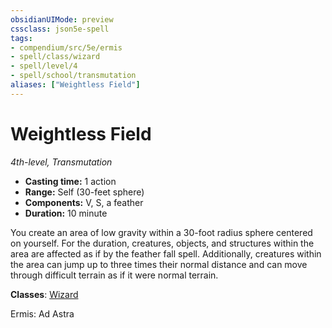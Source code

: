 ```yaml
---
obsidianUIMode: preview
cssclass: json5e-spell
tags:
- compendium/src/5e/ermis
- spell/class/wizard
- spell/level/4
- spell/school/transmutation
aliases: ["Weightless Field"]
---
```

# Weightless Field
*4th-level, Transmutation*  

- **Casting time:** 1 action
- **Range:** Self (30-feet sphere)
- **Components:** V, S, a feather
- **Duration:** 10 minute

You create an area of low gravity within a 30-foot radius sphere centered on yourself. For the duration, creatures, objects, and structures within the area are affected as if by the feather fall spell. Additionally, creatures within the area can jump up to three times their normal distance and can move through difficult terrain as if it were normal terrain.

**Classes**: [Wizard](../../5e-compendium/classes/wizard.md#)

Ermis: Ad Astra